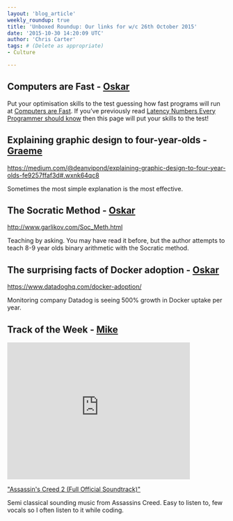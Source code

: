 ```yaml
---
layout: 'blog_article'
weekly_roundup: true
title: 'Unboxed Roundup: Our links for w/c 26th October 2015'
date: '2015-10-30 14:20:09 UTC'
author: 'Chris Carter'
tags: # (Delete as appropriate)
- Culture

---
```


## Computers are Fast - [Oskar](https://www.unboxedconsulting.com/people/oskar-pearson)

Put your optimisation skills to the test guessing how fast programs will run at [Computers are Fast](http://computers-are-fast.github.io). If you’ve previously read [Latency Numbers Every Programmer should know](https://gist.github.com/jboner/2841832) then  this page will put your skills to the test!

## Explaining graphic design to four-year-olds - [Graeme](https://www.unboxedconsulting.com/people/graeme-mccubbin)

https://medium.com/@deanvipond/explaining-graphic-design-to-four-year-olds-fe9257ffaf3d#.wxnk64qc8

Sometimes the most simple explanation is the most effective.

## The Socratic Method - [Oskar](https://www.unboxedconsulting.com/people/oskar-pearson)

http://www.garlikov.com/Soc_Meth.html

Teaching by asking. You may have read it before, but the author attempts to teach 8-9 year olds binary arithmetic with the Socratic method.

## The surprising facts of Docker adoption - [Oskar](https://www.unboxedconsulting.com/people/oskar-pearson)

https://www.datadoghq.com/docker-adoption/

Monitoring company Datadog is seeing 500% growth in Docker uptake per year.

## Track of the Week - [Mike](https://github.com/occamin)

<iframe width="420" height="315" src="https://www.youtube.com/embed/iriiZOeInDg" frameborder="0" allowfullscreen></iframe>

["Assassin's Creed 2 (Full Official Soundtrack)"](https://www.youtube.com/watch?v=iriiZOeInDg)

Semi classical sounding music from Assassins Creed. Easy to listen to, few vocals so I often listen to it while coding.

